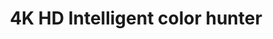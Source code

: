 ---
title: "4K HD Intelligent color hunter"
description: "Experience the pinnacle of surveillance technology with the 4K HD Intelligent Color Hunter UNV Camera. Engineered to deliver unparalleled clarity, precision, and reliability, this cutting-edge camera redefines what's possible in video surveillance."
cardImage: "../../assets/images/insights/uni.jpeg"
cardImageAlt: "Top view mechanical tools arrangement"
contents: [
        "High quality image with 8MP,1/1.8CMOS sensor",
"3840*2160@30fps in the main stream",
"Ultra 265, H.265, H.264, MJPEG",
"Smart intrusion prevention, support false alarm filtering, include Cross Line, Intrusion, Enter Area, Leave Area detection",
"LightHunter technology ensures ultra-high image quality in low illumination environment",
"Up to 120 dB Optical WDR (Wide Dynamic Range)",
"Audio 1 in and 1 out, Alarm 2 in and 1 out",
"Smart IR, up to 100m(328ft) IR distance",

]
---